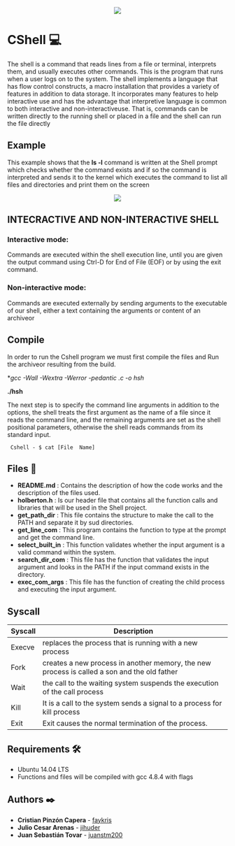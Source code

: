 <p align="center"><img src="https://scontent.fbog9-1.fna.fbcdn.net/v/t1.6435-9/172550315_803847740550102_5114656974240732671_n.jpg?_nc_cat=105&ccb=1-3&_nc_sid=730e14&_nc_ohc=kUK7UflG3jcAX8h7E3D&_nc_ht=scontent.fbog9-1.fna&oh=84d5f07e532b6070eead4c134db20862&oe=6097F554"/></p>

# CShell :computer:


The shell is a command that reads lines from a file or terminal, interprets them, and usually executes other commands. This is the program that runs when a user logs on to the system. The shell implements a language that has flow control constructs, a macro installation that provides a variety of features in addition to data storage. It incorporates many features to help interactive use and has the advantage that interpretive language is common to both interactive and non-interactiveuse. That is, commands can be written directly to the running shell or placed in a file and the shell can run the file directly

## Example
This example shows that the **ls -l** command is written at the Shell prompt which
checks whether the command exists and if so the command is interpreted and sends
it to the kernel which executes the command to list all files and
directories and print them on the screen

<p align="center"><img src="https://imgs.developpaper.com/imgs/201810890740605.png"\>


## INTECRACTIVE AND NON-INTERACTIVE SHELL

### Interactive mode:

Commands are executed within the shell execution line, until you are given the output command using Ctrl-D for End of File (EOF) or by using the exit command.

### Non-interactive mode:

Commands are executed externally by sending arguments to the executable of our shell, either a text containing the arguments or content of an archiveor

## Compile
In order  to  run  the  Cshell program  we  must  first compile the  files  and  Run  the  archiveor  resulting  from  the build.

**gcc -Wall -Wextra -Werror -pedantic *.c -o hsh**

**./hsh**

The next  step is  to  specify the command line arguments  in addition to the options, the shell treats the first argument as the name of a file since it reads the command line, and the remaining arguments are set as the shell positional parameters, otherwise the shell reads commands from its standard input.

     Cshell - $ cat [File  Name]


## Files :open_file_folder:

- **README.md** : Contains the description of how the code works and
                  the description of the files used.
- **holberton.h** : Is our header file that contains all the function calls and
                    libraries that will be used in the Shell project.
- **get_path_dir** : This file contains the structure to make the call to
                     the PATH and separate it by sud directories.
- **get_line_com** : This program contains the function to type at the  prompt
                     and get the command line.
- **select_built_in** : This function validates whether the input argument is a
                        valid command within the system.
- **search_dir_com** : This file has the function that validates the input
                       argument and looks in the PATH if the input command exists in the directory.
- **exec_com_args** : This file has the function of creating the child process
                      and executing the input argument.

## Syscall
| Syscall | Description |
| ------ | ------ |
| Execve | replaces the process that is running with a new process |
| Fork | creates a new process in another memory, the new process is called a son and the old father |
| Wait | the call to the waiting system suspends the execution of the call process |
| Kill | It is a call to the system sends a signal to a process for kill process |
| Exit | Exit causes the normal termination of the process. |


## Requirements 🛠️
- Ubuntu 14.04 LTS
- Functions and files will be compiled with gcc 4.8.4 with flags

## Authors ✒️
- **Cristian Pinzón Capera** - [faykris](https://github.com/faykris)
- **Julio Cesar Arenas** - [jihuder](https://github.com/jihuder)
- **Juan Sebastián Tovar** - [juanstm200](https://github.com/juanstm200)
